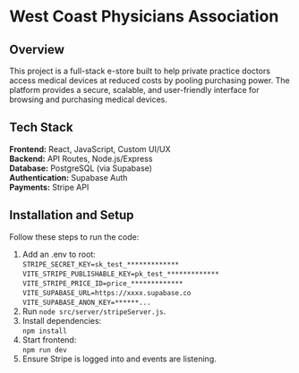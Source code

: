# West Coast Physicians Association

## Overview

This project is a full-stack e-store built to help private practice doctors access medical devices at reduced costs by pooling purchasing power. The platform provides a secure, scalable, and user-friendly interface for browsing and purchasing medical devices.

## Tech Stack
**Frontend:** React, JavaScript, Custom UI/UX \
**Backend:** API Routes, Node.js/Express \
**Database:** PostgreSQL (via Supabase) \
**Authentication:** Supabase Auth \
**Payments:** Stripe API

## Installation and Setup
Follow these steps to run the code:
1. Add an .env to root: \
   `STRIPE_SECRET_KEY=sk_test_*************` \
   `VITE_STRIPE_PUBLISHABLE_KEY=pk_test_*************` \
   `VITE_STRIPE_PRICE_ID=price_*************` \
   `VITE_SUPABASE_URL=https://xxxx.supabase.co` \
   `VITE_SUPABASE_ANON_KEY=******...` 
3. Run `node src/server/stripeServer.js`.
4. Install dependencies: \
   `npm install`
5. Start frontend: \
   `npm run dev`
6. Ensure Stripe is logged into and events are listening.
